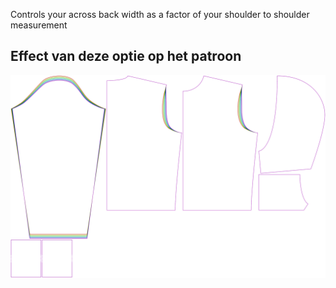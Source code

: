 
Controls your across back width as a factor of your shoulder to shoulder measurement


## Effect van deze optie op het patroon
![This image shows the effect of this option by superimposing several variants that have a different value for this option](huey_acrossbackfactor_sample.svg "Effect of this option on the pattern")
